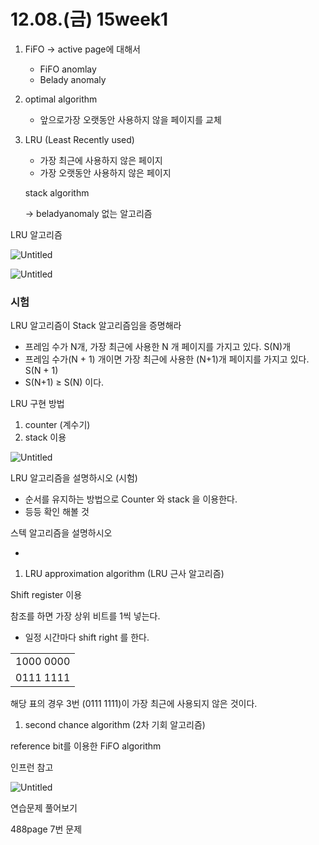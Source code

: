 # 12.08.(금) 15week1

<page replacement algorithm>

1. FiFO → active page에 대해서 
    - FiFO anomlay
    - Belady anomaly
    
2. optimal algorithm
    - 앞으로가장 오랫동안 사용하지 않을 페이지를 교체

1. LRU (Least Recently used)
    - 가장 최근에 사용하지 않은 페이지
    - 가장 오랫동안 사용하지 않은 페이지
    
    stack algorithm
    
    → beladyanomaly 없는 알고리즘
    

LRU 알고리즘

![Untitled](12%2008%20(%E1%84%80%E1%85%B3%E1%86%B7)%2015week1%201b01c9b7672e42ecbf8f42ebe5dd6132/Untitled.jpeg)

![Untitled](12%2008%20(%E1%84%80%E1%85%B3%E1%86%B7)%2015week1%201b01c9b7672e42ecbf8f42ebe5dd6132/Untitled%201.jpeg)

### 시험
LRU 알고리즘이 Stack 알고리즘임을 증명해라

- 프레임 수가 N개, 가장 최근에 사용한 N 개 페이지를 가지고 있다. S(N)개
- 프레임 수가(N + 1) 개이면 가장  최근에 사용한 (N+1)개 페이지를 가지고 있다. S(N + 1)
- S(N+1) ≥ S(N) 이다.

LRU 구현 방법

1. counter (계수기)
2. stack 이용

![Untitled](12%2008%20(%E1%84%80%E1%85%B3%E1%86%B7)%2015week1%201b01c9b7672e42ecbf8f42ebe5dd6132/Untitled%202.jpeg)

LRU 알고리즘을 설명하시오 (시험)

- 순서를 유지하는 방법으로 Counter 와 stack 을 이용한다.
- 등등 확인 해볼 것

스텍 알고리즘을 설명하시오

- 

1. LRU approximation algorithm (LRU 근사 알고리즘)

Shift register 이용

참조를 하면 가장 상위 비트를 1씩 넣는다.

- 일정 시간마다 shift right 를 한다.

|  |
| --- |
| 1000 0000 |
| 0111 1111 |

해당 표의 경우 3번 (0111 1111)이 가장 최근에 사용되지 않은 것이다.

1. second chance algorithm (2차 기회 알고리즘)

reference bit를 이용한 FiFO algorithm

인프런 참고

![Untitled](12%2008%20(%E1%84%80%E1%85%B3%E1%86%B7)%2015week1%201b01c9b7672e42ecbf8f42ebe5dd6132/Untitled%203.jpeg)

연습문제 풀어보기

488page 7번 문제